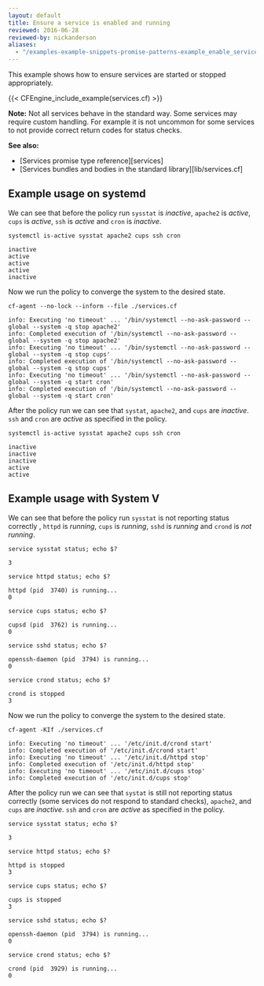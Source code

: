 ```yaml
---
layout: default
title: Ensure a service is enabled and running
reviewed: 2016-06-28
reviewed-by: nickanderson
aliases:
  - "/examples-example-snippets-promise-patterns-example_enable_service.html"
---
```


This example shows how to ensure services are started or stopped appropriately.

{{< CFEngine_include_example(services.cf) >}}

**Note:** Not all services behave in the standard way. Some services may require
custom handling. For example it is not uncommon for some services to not provide
correct return codes for status checks.

**See also:**

- [Services promise type reference][services]
- [Services bundles and bodies in the standard library][lib/services.cf]

## Example usage on systemd

We can see that before the policy run `sysstat` is _inactive_, `apache2` is
_active_, `cups` is _active_, `ssh` is _active_ and `cron` is _inactive_.

```command
systemctl is-active sysstat apache2 cups ssh cron
```

```output
inactive
active
active
active
inactive
```

Now we run the policy to converge the system to the desired state.

```command
cf-agent --no-lock --inform --file ./services.cf
```

```output
info: Executing 'no timeout' ... '/bin/systemctl --no-ask-password --global --system -q stop apache2'
info: Completed execution of '/bin/systemctl --no-ask-password --global --system -q stop apache2'
info: Executing 'no timeout' ... '/bin/systemctl --no-ask-password --global --system -q stop cups'
info: Completed execution of '/bin/systemctl --no-ask-password --global --system -q stop cups'
info: Executing 'no timeout' ... '/bin/systemctl --no-ask-password --global --system -q start cron'
info: Completed execution of '/bin/systemctl --no-ask-password --global --system -q start cron'
```

After the policy run we can see that `systat`, `apache2`, and `cups` are
_inactive_. `ssh` and `cron` are _active_ as specified in the policy.

```command
systemctl is-active sysstat apache2 cups ssh cron
```

```output
inactive
inactive
inactive
active
active
```

## Example usage with System V

We can see that before the policy run `sysstat` is not reporting status
correctly , `httpd` is _running_, `cups` is _running_, `sshd` is _running_ and
`crond` is _not running_.

```command
service sysstat status; echo $?
```

```output
3
```

```command
service httpd status; echo $?
```

```output
httpd (pid  3740) is running...
0
```

```command
service cups status; echo $?
```

```output
cupsd (pid  3762) is running...
0
```

```command
service sshd status; echo $?
```

```output
openssh-daemon (pid  3794) is running...
0
```

```command
service crond status; echo $?
```

```output
crond is stopped
3
```

Now we run the policy to converge the system to the desired state.

```command
cf-agent -KIf ./services.cf
```

```output
info: Executing 'no timeout' ... '/etc/init.d/crond start'
info: Completed execution of '/etc/init.d/crond start'
info: Executing 'no timeout' ... '/etc/init.d/httpd stop'
info: Completed execution of '/etc/init.d/httpd stop'
info: Executing 'no timeout' ... '/etc/init.d/cups stop'
info: Completed execution of '/etc/init.d/cups stop'
```

After the policy run we can see that `systat` is still not reporting status correctly (some services do not respond to standard checks), `apache2`, and `cups` are
_inactive_. `ssh` and `cron` are _active_ as specified in the policy.

```command
service sysstat status; echo $?
```

```output
3
```

```command
service httpd status; echo $?
```

```output
httpd is stopped
3
```

```command
service cups status; echo $?
```

```output
cups is stopped
3
```

```command
service sshd status; echo $?
```

```output
openssh-daemon (pid  3794) is running...
0
```

```command
service crond status; echo $?
```

```output
crond (pid  3929) is running...
0
```
